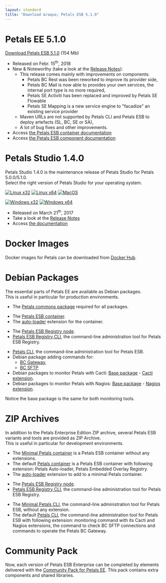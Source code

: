 ```yaml
---
layout: standard
title: "Download &raquo; Petals ESB 5.1.0"
--- 
```


# Petals EE 5.1.0

[Download Petals ESB 5.1.0](http://repository.ow2.org/nexus/content/repositories/public/org/ow2/petals/petals-esb-enterprise-edition/5.1.0/petals-esb-enterprise-edition-5.1.0.zip "Petals ESB 5.1.0") (154 Mb)

- Released on Febr. 15<sup>th</sup>, 2018
- New & Noteworthy (take a look at the [Release Notes](https://jira.petalslink.com/secure/IssueNavigator.jspa?mode=hide&requestId=10256)):
  - This release comes mainly with improvements on components:
    - Petals BC Rest was been reworked to improve its provider side,
    - Petals BC Mail is now able to provides your own services, the internal port type is no more required,
    - Petals SE Activiti has been replaced and improved by Petals SE Flowable
    - Petals SE Mapping is a new service engine to "facadize" an existing service provider
  - Maven URLs are not supported by Petals CLI and Petals ESB to deploy artefacts (SL, BC, SE or SA),
  - A lot of bug fixes and other improvements.
- Access [the Petals ESB container documentation](https://doc.petalslink.com/display/petalsesb510)
- Access [the Petals ESB component documentation](https://doc.petalslink.com/display/petalscomponents/Petals+Components)

# Petals Studio 1.4.0

Petals Studio 1.4.0 is the maintenance release of Petals Studio for Petals 5.0.0/5.1.0.  
Select the right version of Petals Studio for your operating system.

<a href="http://download.petalslink.com/petals-studio/Petals-Studio--1.4.0--linux.gtk.x86.zip"><img alt="Linux x32" src="images/linux_32.png" /></a> 
<a href="http://download.petalslink.com/petals-studio/Petals-Studio--1.4.0--linux.gtk.x86_64.zip"><img alt="Linux x64" src="images/linux_64.png" /></a>
<a href="http://download.petalslink.com/petals-studio/Petals-Studio--1.4.0--macosx.cocoa.x86_64.zip"><img alt="MacOS" src="images/mac.png" /></a><br />  

<a href="http://download.petalslink.com/petals-studio/Petals-Studio--1.4.0--win32.win32.x86.zip"><img alt="Windows x32" src="images/windows_32.png"/></a>
<a href="http://download.petalslink.com/petals-studio/Petals-Studio--1.4.0--win32.win32.x86_64.zip"><img alt="Windows x64" src="images/windows_64.png"/></a>

- Released on March 21<sup>th</sup>, 2017
- Take a look at the [Release Notes](https://jira.petalslink.com/secure/ReleaseNote.jspa?projectId=10070&version=10323)
- Access [the documentation](https://doc.petalslink.com/display/petalsstudio14/Petals+Studio+1.4)

# Docker Images

Docker images for Petals can be downloaded from [Docker Hub](https://hub.docker.com/u/petals/).

# Debian Packages

The essential parts of Petals EE are available as Debian packages.  
This is useful in particular for production environments.

- The [Petals commons package](http://repository.ow2.org/nexus/content/groups/public/org/ow2/petals/petals-commons-deb/1.1.1/petals-commons-deb-1.1.1.deb) required for all packages.

<!-- -->

- The [Petals ESB container](http://repository.ow2.org/nexus/content/groups/public/org/ow2/petals/petals-esb-default-deb/5.1.0-1.0/petals-esb-default-deb-5.1.0-1.0.deb).
- The [auto-loader](http://repository.ow2.org/nexus/content/groups/public/org/ow2/petals/petals-autoloader-deb/1.0.4-1.0/petals-autoloader-deb-1.0.4-1.0.deb) extension for the container.

<!-- -->

- The [Petals ESB Registry node](http://repository.ow2.org/nexus/content/groups/public/org/ow2/petals/petals-registry-overlay-deb/1.0.2-1.0/petals-registry-overlay-deb-1.0.2-1.0.deb).
- [Petals ESB Registry CLI](http://repository.ow2.org/nexus/content/groups/public/org/ow2/petals/petals-registry-cli-deb/1.1.1-1.1/petals-registry-cli-deb-1.1.1-1.1.deb), the command-line administration tool for Petals ESB Registry.

<!-- -->

- [Petals CLI](http://repository.ow2.org/nexus/content/groups/public/org/ow2/petals/petals-cli-distrib-deb/3.0.0-1.0/petals-cli-distrib-deb-3.0.0-1.0.deb), the command-line administration tool for Petals ESB.
- Debian package adding commands for:
  - [BC Gateway](http://repository.ow2.org/nexus/content/repositories/public/org/ow2/petals/petals-cli-bc-gateway/2.0.0/petals-cli-bc-gateway-2.0.0.deb),
  - [BC SFTP](http://repository.ow2.org/nexus/content/repositories/public/org/ow2/petals/petals-cli-bc-sftp/1.0.4/petals-cli-bc-sftp-1.0.4.deb)
- Debian packages to monitor Petals with Cacti: 
[Base package](http://repository.ow2.org/nexus/content/groups/public/org/ow2/petals/petals-cli-cmd-monitoring-deb/2.0.0-1.0/petals-cli-cmd-monitoring-deb-2.0.0-1.0.deb) - 
[Cacti extension](http://repository.ow2.org/nexus/content/groups/public/org/ow2/petals/petals-cli-cmd-monitoring-mo-cacti-deb/2.0.0-1.0/petals-cli-cmd-monitoring-mo-cacti-deb-2.0.0-1.0.deb).
- Debian packages to monitor Petals with Nagios: 
[Base package](http://repository.ow2.org/nexus/content/groups/public/org/ow2/petals/petals-cli-cmd-monitoring-deb/2.0.0-1.0/petals-cli-cmd-monitoring-deb-2.0.0-1.0.deb) - 
[Nagios extension](http://repository.ow2.org/nexus/content/groups/public/org/ow2/petals/petals-cli-cmd-monitoring-so-nagios-deb/2.0.0-1.0/petals-cli-cmd-monitoring-so-nagios-deb-2.0.0-1.0.deb).

Notice the base package is the same for both monitoring tools.

# ZIP Archives

In addition to the Petals Enterprise Edition ZIP archive, several Petals ESB variants and tools are provided as ZIP Archive.  
This is useful in particular for development environments.

- The [Minimal Petals container](http://repository.ow2.org/nexus/content/repositories/public/org/ow2/petals/petals-esb-minimal-zip/5.1.0/petals-esb-minimal-zip-5.1.0.zip) is a Petals ESB container without any extensions.
- The default [Petals container](http://repository.ow2.org/nexus/content/repositories/public/org/ow2/petals/petals-esb-default-zip/5.0.2/petals-esb-default-zip-5.0.2.zip) is a Petals ESB container with following extension: Petals Auto-loader, Petals Embedded Overlay Registry.
- The [auto-loader](http://repository.ow2.org/nexus/content/repositories/public/org/ow2/petals/petals-autoloader-zip/1.0.3-1.0/petals-autoloader-zip-1.0.3-1.0.zip) extension to add to a minimal Petals container.

<!-- -->

- The [Petals ESB Registry node](http://repository.ow2.org/nexus/content/repositories/public/org/ow2/petals/petals-registry-overlay-zip/1.0.2-1.0/petals-registry-overlay-zip-1.0.2-1.0.zip).
- [Petals ESB Registry CLI](http://repository.ow2.org/nexus/content/repositories/public/org/ow2/petals/petals-registry-cli-zip/1.1.1-1.0/petals-registry-cli-zip-1.1.1-1.0.zip), the command-line administration tool for Petals ESB Registry.

<!-- -->

- The [Minimal Petals CLI](http://repository.ow2.org/nexus/content/repositories/public/org/ow2/petals/petals-cli/3.0.0/petals-cli-3.0.0.zip), the command-line administration tool for Petals ESB, without any extension.
- The default [Petals CLI](http://repository.ow2.org/nexus/content/repositories/public/org/ow2/petals/petals-cli-distrib-zip/3.0.0-1.0/petals-cli-distrib-zip-3.0.0-1.0.zip), the command-line administration tool for Petals ESB with following extension: monitoring command with its Cacti and Nagios extensions, the command to check BC SFTP connections and commands to operate the Petals BC Gateway.

# Community Pack

Now, each version of Petals ESB Enterprise can be completed by elements delivered with the [Community Pack for Petals EE](http://repository.ow2.org/nexus/content/repositories/public/org/ow2/petals/petals-community-pack/5.1.0/petals-community-pack-5.1.0.zip). This pack contains extra components and shared libraries.
